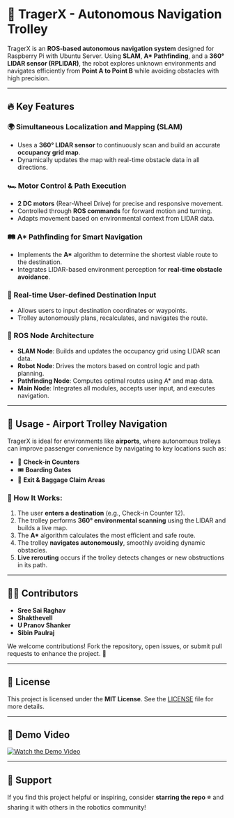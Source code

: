 # 🚀 TragerX - Autonomous Navigation Trolley

TragerX is an **ROS-based autonomous navigation system** designed for Raspberry Pi with Ubuntu Server. Using **SLAM**, **A\* Pathfinding**, and a **360° LIDAR sensor (RPLIDAR)**, the robot explores unknown environments and navigates efficiently from **Point A to Point B** while avoiding obstacles with high precision.

---

## 🔥 Key Features

### 🌍 Simultaneous Localization and Mapping (SLAM)
- Uses a **360° LIDAR sensor** to continuously scan and build an accurate **occupancy grid map**.
- Dynamically updates the map with real-time obstacle data in all directions.

### 🏎️ Motor Control & Path Execution
- **2 DC motors** (Rear-Wheel Drive) for precise and responsive movement.
- Controlled through **ROS commands** for forward motion and turning.
- Adapts movement based on environmental context from LIDAR data.

### 🛤️ A* Pathfinding for Smart Navigation
- Implements the **A\*** algorithm to determine the shortest viable route to the destination.
- Integrates LIDAR-based environment perception for **real-time obstacle avoidance**.

### 🎯 Real-time User-defined Destination Input
- Allows users to input destination coordinates or waypoints.
- Trolley autonomously plans, recalculates, and navigates the route.

### 🔗 ROS Node Architecture
- **SLAM Node**: Builds and updates the occupancy grid using LIDAR scan data.
- **Robot Node**: Drives the motors based on control logic and path planning.
- **Pathfinding Node**: Computes optimal routes using A* and map data.
- **Main Node**: Integrates all modules, accepts user input, and executes navigation.

---

## 📌 Usage - Airport Trolley Navigation

TragerX is ideal for environments like **airports**, where autonomous trolleys can improve passenger convenience by navigating to key locations such as:

- 🛄 **Check-in Counters**
- 🎟 **Boarding Gates**
- 🚪 **Exit & Baggage Claim Areas**

### 🚶 How It Works:
1. The user **enters a destination** (e.g., Check-in Counter 12).
2. The trolley performs **360° environmental scanning** using the LIDAR and builds a live map.
3. The **A\*** algorithm calculates the most efficient and safe route.
4. The trolley **navigates autonomously**, smoothly avoiding dynamic obstacles.
5. **Live rerouting** occurs if the trolley detects changes or new obstructions in its path.

---

## 👨‍💻 Contributors

- **Sree Sai Raghav**  
- **Shakthevell**  
- **U Pranov Shanker**  
- **Sibin Paulraj**

We welcome contributions! Fork the repository, open issues, or submit pull requests to enhance the project. 🚀

---

## 📜 License

This project is licensed under the **MIT License**. See the [LICENSE](LICENSE) file for more details.

---

## 🎥 Demo Video

[![Watch the Demo Video](https://drive.google.com/uc?id=1kYC7qZnJugHmmbDcFfw0_Zb0wkv_mJqY)](https://drive.google.com/file/d/1kYC7qZnJugHmmbDcFfw0_Zb0wkv_mJqY/view?usp=drive_link)

---

## 🌟 Support

If you find this project helpful or inspiring, consider **starring the repo ⭐** and sharing it with others in the robotics community!
